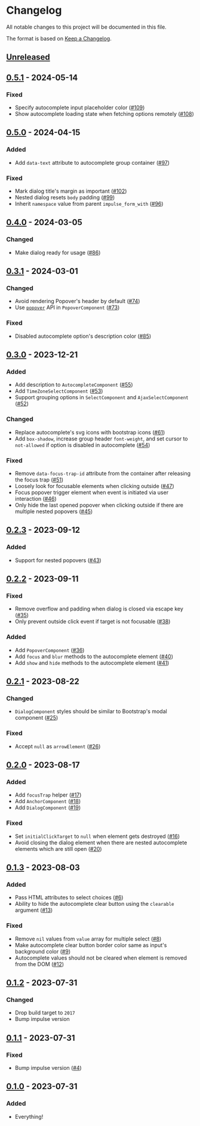 # Changelog

All notable changes to this project will be documented in this file.

The format is based on [Keep a Changelog](https://keepachangelog.com/en/1.0.0/).

## [Unreleased]

## [0.5.1] - 2024-05-14

### Fixed

- Specify autocomplete input placeholder color ([#109](https://github.com/Ambiki/impulse_view_components/pull/109))
- Show autocomplete loading state when fetching options remotely ([#108](https://github.com/Ambiki/impulse_view_components/pull/108))

## [0.5.0] - 2024-04-15

### Added

- Add `data-text` attribute to autocomplete group container ([#97](https://github.com/Ambiki/impulse_view_components/pull/97))

### Fixed

- Mark dialog title's margin as important ([#102](https://github.com/Ambiki/impulse_view_components/pull/102))
- Nested dialog resets `body` padding ([#99](https://github.com/Ambiki/impulse_view_components/pull/99))
- Inherit `namespace` value from parent `impulse_form_with` ([#96](https://github.com/Ambiki/impulse_view_components/pull/96))

## [0.4.0] - 2024-03-05

### Changed

- Make dialog ready for usage ([#86](https://github.com/Ambiki/impulse_view_components/pull/86))

## [0.3.1] - 2024-03-01

### Changed

- Avoid rendering Popover's header by default ([#74](https://github.com/Ambiki/impulse_view_components/pull/74))
- Use [`popover`](https://developer.mozilla.org/en-US/docs/Web/API/Popover_API) API in `PopoverComponent` ([#73](https://github.com/Ambiki/impulse_view_components/pull/73))

### Fixed

- Disabled autocomplete option's description color ([#85](https://github.com/Ambiki/impulse_view_components/pull/85))

## [0.3.0] - 2023-12-21

### Added

- Add description to `AutocompleteComponent` ([#55](https://github.com/Ambiki/impulse_view_components/pull/55))
- Add `TimeZoneSelectComponent` ([#53](https://github.com/Ambiki/impulse_view_components/pull/53))
- Support grouping options in `SelectComponent` and `AjaxSelectComponent` ([#52](https://github.com/Ambiki/impulse_view_components/pull/52))

### Changed

- Replace autocomplete's svg icons with bootstrap icons ([#61](https://github.com/Ambiki/impulse_view_components/pull/61))
- Add `box-shadow`, increase group header `font-weight`, and set cursor to `not-allowed` if option is disabled in autocomplete ([#54](https://github.com/Ambiki/impulse_view_components/pull/54))

### Fixed

- Remove `data-focus-trap-id` attribute from the container after releasing the focus trap ([#51](https://github.com/Ambiki/impulse_view_components/pull/51))
- Loosely look for focusable elements when clicking outside ([#47](https://github.com/Ambiki/impulse_view_components/pull/47))
- Focus popover trigger element when event is initiated via user interaction ([#46](https://github.com/Ambiki/impulse_view_components/pull/46))
- Only hide the last opened popover when clicking outside if there are multiple nested popovers ([#45](https://github.com/Ambiki/impulse_view_components/pull/45))

## [0.2.3] - 2023-09-12

### Added

- Support for nested popovers ([#43](https://github.com/Ambiki/impulse_view_components/pull/43))

## [0.2.2] - 2023-09-11

### Fixed

- Remove overflow and padding when dialog is closed via escape key ([#35](https://github.com/Ambiki/impulse_view_components/pull/35))
- Only prevent outside click event if target is not focusable ([#38](https://github.com/Ambiki/impulse_view_components/pull/38))

### Added

- Add `PopoverComponent` ([#36](https://github.com/Ambiki/impulse_view_components/pull/36))
- Add `focus` and `blur` methods to the autocomplete element ([#40](https://github.com/Ambiki/impulse_view_components/pull/40))
- Add `show` and `hide` methods to the autocomplete element ([#41](https://github.com/Ambiki/impulse_view_components/pull/41))

## [0.2.1] - 2023-08-22

### Changed

- `DialogComponent` styles should be similar to Bootstrap's modal component ([#25](https://github.com/Ambiki/impulse_view_components/pull/25))

### Fixed

- Accept `null` as `arrowElement` ([#26](https://github.com/Ambiki/impulse_view_components/pull/26))

## [0.2.0] - 2023-08-17

### Added

- Add `focusTrap` helper ([#17](https://github.com/Ambiki/impulse_view_components/pull/17))
- Add `AnchorComponent` ([#18](https://github.com/Ambiki/impulse_view_components/pull/18))
- Add `DialogComponent` ([#19](https://github.com/Ambiki/impulse_view_components/pull/19))

### Fixed

- Set `initialClickTarget` to `null` when element gets destroyed ([#16](https://github.com/Ambiki/impulse_view_components/pull/16))
- Avoid closing the dialog element when there are nested autocomplete elements which are still open ([#20](https://github.com/Ambiki/impulse_view_components/pull/20))

## [0.1.3] - 2023-08-03

### Added

- Pass HTML attributes to select choices ([#6](https://github.com/Ambiki/impulse_view_components/pull/6))
- Ability to hide the autocomplete clear button using the `clearable` argument ([#13](https://github.com/Ambiki/impulse_view_components/pull/13))

### Fixed

- Remove `nil` values from `value` array for multiple select ([#8](https://github.com/Ambiki/impulse_view_components/pull/8))
- Make autocomplete clear button border color same as input's background color ([#9](https://github.com/Ambiki/impulse_view_components/pull/9))
- Autocomplete values should not be cleared when element is removed from the DOM ([#12](https://github.com/Ambiki/impulse_view_components/pull/12))

## [0.1.2] - 2023-07-31

### Changed

- Drop build target to `2017`
- Bump impulse version

## [0.1.1] - 2023-07-31

### Fixed

- Bump impulse version ([#4](https://github.com/Ambiki/impulse_view_components/pull/4))

## [0.1.0] - 2023-07-31

### Added

- Everything!

[unreleased]: https://github.com/Ambiki/impulse_view_components/compare/v0.5.1...HEAD
[0.5.1]: https://github.com/Ambiki/impulse_view_components/compare/v0.5.0...v0.5.1
[0.5.0]: https://github.com/Ambiki/impulse_view_components/compare/v0.4.0...v0.5.0
[0.4.0]: https://github.com/Ambiki/impulse_view_components/compare/v0.3.1...v0.4.0
[0.3.1]: https://github.com/Ambiki/impulse_view_components/compare/v0.3.0...v0.3.1
[0.3.0]: https://github.com/Ambiki/impulse_view_components/compare/v0.2.3...v0.3.0
[0.2.3]: https://github.com/Ambiki/impulse_view_components/compare/v0.2.2...v0.2.3
[0.2.2]: https://github.com/Ambiki/impulse_view_components/compare/v0.2.1...v0.2.2
[0.2.1]: https://github.com/Ambiki/impulse_view_components/compare/v0.2.0...v0.2.1
[0.2.0]: https://github.com/Ambiki/impulse_view_components/compare/v0.1.3...v0.2.0
[0.1.3]: https://github.com/Ambiki/impulse_view_components/compare/v0.1.2...v0.1.3
[0.1.2]: https://github.com/Ambiki/impulse_view_components/compare/v0.1.1...v0.1.2
[0.1.1]: https://github.com/Ambiki/impulse_view_components/compare/v0.1.0...v0.1.1
[0.1.0]: https://github.com/Ambiki/impulse_view_components/releases/tag/v0.1.0
